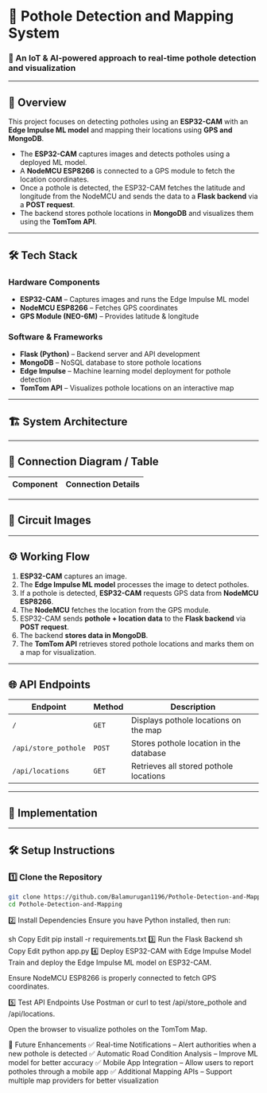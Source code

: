 # 📌 Pothole Detection and Mapping System  

### 🚀 An IoT & AI-powered approach to real-time pothole detection and visualization  

---  

## 📖 Overview  
This project focuses on detecting potholes using an **ESP32-CAM** with an **Edge Impulse ML model** and mapping their locations using **GPS and MongoDB**.  

- The **ESP32-CAM** captures images and detects potholes using a deployed ML model.  
- A **NodeMCU ESP8266** is connected to a GPS module to fetch the location coordinates.  
- Once a pothole is detected, the ESP32-CAM fetches the latitude and longitude from the NodeMCU and sends the data to a **Flask backend** via a **POST request**.  
- The backend stores pothole locations in **MongoDB** and visualizes them using the **TomTom API**.  

---  

## 🛠 Tech Stack  
### **Hardware Components**  
- **ESP32-CAM** – Captures images and runs the Edge Impulse ML model  
- **NodeMCU ESP8266** – Fetches GPS coordinates  
- **GPS Module (NEO-6M)** – Provides latitude & longitude  

### **Software & Frameworks**  
- **Flask (Python)** – Backend server and API development  
- **MongoDB** – NoSQL database to store pothole locations  
- **Edge Impulse** – Machine learning model deployment for pothole detection  
- **TomTom API** – Visualizes pothole locations on an interactive map  

---  

## 🏗️ System Architecture  



---  

## 🔌 Connection Diagram / Table  
| Component        | Connection Details |
|-----------------|------------------|


---  

## 📸 Circuit Images  


---  

## ⚙️ Working Flow  
1. **ESP32-CAM** captures an image.  
2. The **Edge Impulse ML model** processes the image to detect potholes.  
3. If a pothole is detected, **ESP32-CAM** requests GPS data from **NodeMCU ESP8266**.  
4. The **NodeMCU** fetches the location from the GPS module.  
5. ESP32-CAM sends **pothole + location data** to the **Flask backend** via **POST request**.  
6. The backend **stores data in MongoDB**.  
7. The **TomTom API** retrieves stored pothole locations and marks them on a map for visualization.  

---  

## 🌐 API Endpoints  
| Endpoint | Method | Description |
|----------|--------|-------------|
| `/`      | `GET`  | Displays pothole locations on the map |
| `/api/store_pothole` | `POST` | Stores pothole location in the database |
| `/api/locations` | `GET`  | Retrieves all stored pothole locations |

---  

## 🎥 Implementation  


---  

## 🛠️ Setup Instructions  
### **1️⃣ Clone the Repository**  
```sh
git clone https://github.com/Balamurugan1196/Pothole-Detection-and-Mapping.git
cd Pothole-Detection-and-Mapping
```
2️⃣ Install Dependencies
Ensure you have Python installed, then run:

sh
Copy
Edit
pip install -r requirements.txt
3️⃣ Run the Flask Backend
sh
Copy
Edit
python app.py
4️⃣ Deploy ESP32-CAM with Edge Impulse Model
Train and deploy the Edge Impulse ML model on ESP32-CAM.

Ensure NodeMCU ESP8266 is properly connected to fetch GPS coordinates.

5️⃣ Test API Endpoints
Use Postman or curl to test /api/store_pothole and /api/locations.

Open the browser to visualize potholes on the TomTom Map.

🚀 Future Enhancements
✅ Real-time Notifications – Alert authorities when a new pothole is detected
✅ Automatic Road Condition Analysis – Improve ML model for better accuracy
✅ Mobile App Integration – Allow users to report potholes through a mobile app
✅ Additional Mapping APIs – Support multiple map providers for better visualization


